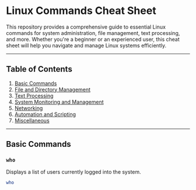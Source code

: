 # Linux Commands Cheat Sheet

This repository provides a comprehensive guide to essential Linux commands for system administration, file management, text processing, and more. Whether you're a beginner or an experienced user, this cheat sheet will help you navigate and manage Linux systems efficiently.

---

## Table of Contents

1. [Basic Commands](#basic-commands)
2. [File and Directory Management](#file-and-directory-management)
3. [Text Processing](#text-processing)
4. [System Monitoring and Management](#system-monitoring-and-management)
5. [Networking](#networking)
6. [Automation and Scripting](#automation-and-scripting)
7. [Miscellaneous](#miscellaneous)

---

## Basic Commands

### `who`
Displays a list of users currently logged into the system.

```bash
who